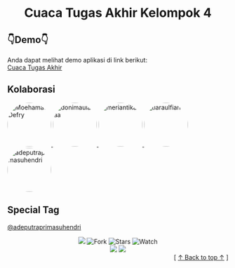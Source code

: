 <div align="center">
  <h1>Cuaca Tugas Akhir Kelompok 4</h1>
</div>

## 👇Demo👇

Anda dapat melihat demo aplikasi di link berikut:<br>
[Cuaca Tugas Akhir](https://cuacata.vercel.app/)

## Kolaborasi

<a href="https://github.com/MoehamadDefry">
  <img src="https://github.com/MoehamadDefry.png" width="100" height="100" alt="MoehamadDefry" style="border-radius: 50%;">
</a>
<a href="https://github.com/donimaulanaa">
  <img src="https://github.com/donimaulanaa.png" width="100" height="100" alt="donimaulanaa" style="border-radius: 50%;">
</a>
<a href="https://github.com/meriantika">
  <img src="https://github.com/meriantika.png" width="100" height="100" alt="meriantika" style="border-radius: 50%;">
</a>
<a href="https://github.com/tiaraulfiah">
  <img src="https://github.com/tiaraulfiah.png" width="100" height="100" alt="tiaraulfiah" style="border-radius: 50%;">
</a>
<a href="https://github.com/adeputraprimasuhendri">
  <img src="https://github.com/adeputraprimasuhendri.png" width="100" height="100" alt="adeputraprimasuhendri" style="border-radius: 50%;">
</a>

## Special Tag

[@adeputraprimasuhendri](https://github.com/adeputraprimasuhendri)


<div align="center">
  <img src="https://img.shields.io/badge/Maintenance-yes-green?style=for-the-badge">
  <img src="https://img.shields.io/github/forks/salsyns/cuacata?style=for-the-badge&color=orange" alt="Fork">
  <img src="https://img.shields.io/github/stars/salsyns/cuacata?style=for-the-badge&color=yellow" alt="Stars">
  <img src="https://img.shields.io/github/watchers/salsyns/cuacata?style=for-the-badge&color=green" alt="Watch">
</div>
<div align="center">
  <img src="https://img.shields.io/badge/VSCode-1.89.1-blue?logo=visual-studio-code&logoColor=white&style=for-the-badge">
  <img src="https://img.shields.io/badge/Windows-10-blue?logo=windows&logoColor=white&style=for-the-badge">
</div>
<div align="right">[ <a href="#table-of-contents">↑ Back to top ↑</a> ]</div>
